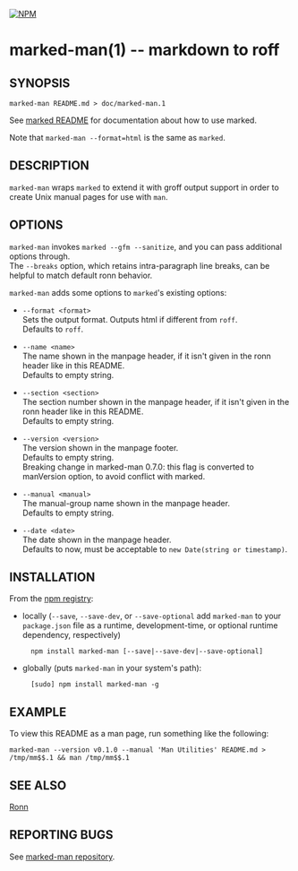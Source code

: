 [![NPM](https://nodei.co/npm/marked-man.png?downloads=true)](https://nodei.co/npm/marked-man/)

marked-man(1) -- markdown to roff
=================================

SYNOPSIS
--------

```
marked-man README.md > doc/marked-man.1
```

See [marked README](https://github.com/chjj/marked) for documentation about how to use marked.

Note that `marked-man --format=html` is the same as `marked`.


DESCRIPTION
-----------

`marked-man` wraps `marked` to extend it with groff output support in order to
create Unix manual pages for use with `man`.


OPTIONS
-------

`marked-man` invokes `marked --gfm --sanitize`, and you can pass additional
options through.  
The `--breaks` option, which retains intra-paragraph line breaks, can be helpful to match default ronn behavior.

`marked-man` adds some options to `marked`'s existing options:

* `--format <format>`  
Sets the output format. Outputs html if different from `roff`.  
Defaults to `roff`.

* `--name <name>`  
The name shown in the manpage header, if it isn't given in the ronn header like in this README.  
Defaults to empty string.

* `--section <section>`  
The section number shown in the manpage header, if it isn't given in the ronn header like in this README.  
Defaults to empty string.

* `--version <version>`  
The version shown in the manpage footer.  
Defaults to empty string.  
Breaking change in marked-man 0.7.0: this flag is converted to manVersion option,
to avoid conflict with marked.

* `--manual <manual>`  
The manual-group name shown in the manpage header.  
Defaults to empty string.

* `--date <date>`  
The date shown in the manpage header.  
Defaults to now, must be acceptable to `new Date(string or timestamp)`.



INSTALLATION
------------

From the [npm registry](https://npmjs.com):

* locally (`--save`, `--save-dev`, or `--save-optional` add `marked-man` to your `package.json` file as a runtime, development-time, or optional runtime dependency, respectively)

        npm install marked-man [--save|--save-dev|--save-optional]
    
* globally (puts `marked-man` in your system's path):

        [sudo] npm install marked-man -g

EXAMPLE
-------

To view this README as a man page, run something like the following:

    marked-man --version v0.1.0 --manual 'Man Utilities' README.md > /tmp/mm$$.1 && man /tmp/mm$$.1

SEE ALSO
--------

[Ronn](https://github.com/rtomayko/ronn)


REPORTING BUGS
--------------

See [marked-man repository](https://github.com/kapouer/marked-man).
